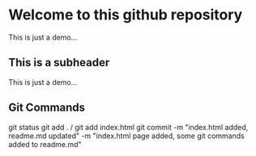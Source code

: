# Welcome to this github repository

This is just a demo...

## This is a subheader

This is just a demo...

## Git Commands

git status
git add . / git add index.html
git commit -m "index.html added, readme.md updated" -m "index.html page added, some git commands added to readme.md"